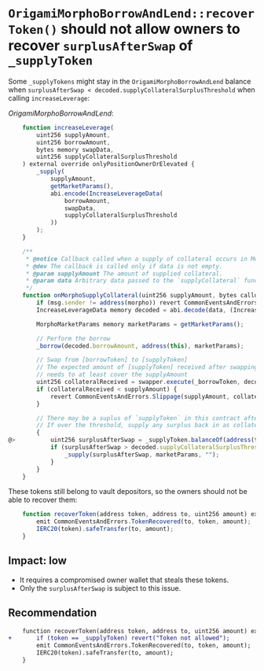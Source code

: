 # `OrigamiMorphoBorrowAndLend::recoverToken()` should not allow owners to recover `surplusAfterSwap` of `_supplyToken`

Some `_supplyTokens` might stay in the `OrigamiMorphoBorrowAndLend` balance when `surplusAfterSwap < decoded.supplyCollateralSurplusThreshold` when calling `increaseLeverage`:


*OrigamiMorphoBorrowAndLend*:
```javascript
    function increaseLeverage(
        uint256 supplyAmount,
        uint256 borrowAmount,
        bytes memory swapData,
        uint256 supplyCollateralSurplusThreshold
    ) external override onlyPositionOwnerOrElevated {
        _supply(
            supplyAmount,
            getMarketParams(),
            abi.encode(IncreaseLeverageData(
                borrowAmount,
                swapData, 
                supplyCollateralSurplusThreshold
            ))
        );
    }

    /**
     * @notice Callback called when a supply of collateral occurs in Morpho.
     * @dev The callback is called only if data is not empty.
     * @param supplyAmount The amount of supplied collateral.
     * @param data Arbitrary data passed to the `supplyCollateral` function.
     */
    function onMorphoSupplyCollateral(uint256 supplyAmount, bytes calldata data) external override {
        if (msg.sender != address(morpho)) revert CommonEventsAndErrors.InvalidAccess();
        IncreaseLeverageData memory decoded = abi.decode(data, (IncreaseLeverageData));

        MorphoMarketParams memory marketParams = getMarketParams();

        // Perform the borrow
        _borrow(decoded.borrowAmount, address(this), marketParams);

        // Swap from [borrowToken] to [supplyToken]
        // The expected amount of [supplyToken] received after swapping from [borrowToken]
        // needs to at least cover the supplyAmount
        uint256 collateralReceived = swapper.execute(_borrowToken, decoded.borrowAmount, _supplyToken, decoded.swapData);
        if (collateralReceived < supplyAmount) {
            revert CommonEventsAndErrors.Slippage(supplyAmount, collateralReceived);
        }

        // There may be a suplus of `supplyToken` in this contract after the swap
        // If over the threshold, supply any surplus back in as collateral to morpho
        {
@>          uint256 surplusAfterSwap = _supplyToken.balanceOf(address(this)) - supplyAmount;
            if (surplusAfterSwap > decoded.supplyCollateralSurplusThreshold) {
                _supply(surplusAfterSwap, marketParams, "");
            }
        }
    }

```

These tokens still belong to vault depositors, so the owners should not be able to recover them:

```javascript
    function recoverToken(address token, address to, uint256 amount) external onlyElevatedAccess {
        emit CommonEventsAndErrors.TokenRecovered(to, token, amount);
        IERC20(token).safeTransfer(to, amount);
    }
```

## Impact: low

- It requires a compromised owner wallet that steals these tokens.
- Only the `surplusAfterSwap` is subject to this issue.

## Recommendation

```diff
    function recoverToken(address token, address to, uint256 amount) external onlyElevatedAccess {
+       if (token == _supplyToken) revert("Token not allowed");
        emit CommonEventsAndErrors.TokenRecovered(to, token, amount);
        IERC20(token).safeTransfer(to, amount);
    }
```

